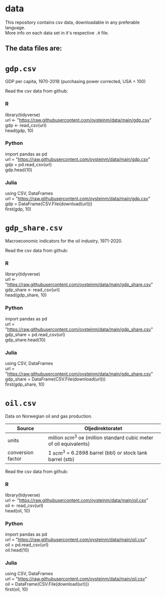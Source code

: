 # data

This repository contains csv data, downloadable in any preferable language.  
More info on each data set in it's respective `.R` file.

## The data files are:

# `gdp.csv`

GDP per capita, 1970-2018 (purchasing power corrected, USA = 100)

Read the csv data from github:

### R

  library(tidyverse)  
  url <- "https://raw.githubusercontent.com/oysteinm/data/main/gdp.csv"  
  gdp <- read_csv(url)  
  head(gdp, 10)  

### Python

  import pandas as pd  
  url = "https://raw.githubusercontent.com/oysteinm/data/main/gdp.csv"  
  gdp = pd.read_csv(url)  
  gdp.head(10)  

### Julia

  using CSV, DataFrames  
  url = "https://raw.githubusercontent.com/oysteinm/data/main/gdp.csv"  
  gdp = DataFrame(CSV.File(download(url)))  
  first(gdp, 10)  

# `gdp_share.csv`

Macroeconomic indicators for the oil industry, 1971-2020. 

Read the csv data from github:

### R

  library(tidyverse)  
  url <- "https://raw.githubusercontent.com/oysteinm/data/main/gdp_share.csv"  
  gdp_share <- read_csv(url)  
  head(gdp_share, 10)  

### Python

  import pandas as pd  
  url = "https://raw.githubusercontent.com/oysteinm/data/main/gdp_share.csv"  
  gdp_share = pd.read_csv(url)  
  gdp_share.head(10)  

### Julia

  using CSV, DataFrames  
  url = "https://raw.githubusercontent.com/oysteinm/data/main/gdp_share.csv"  
  gdp_share = DataFrame(CSV.File(download(url)))  
  first(gdp_share, 10)  

# `oil.csv`

Data on Norwegian oil and gas production.

| Source   | Oljedirektoratet  |
|---|---|
| units  | million $scm^3$ oe (million standard cubic meter of oil equivalents)   |
| conversion factor   | 1 $scm^3$ = 6.2898 barrel (bbl) or stock tank barrel (stb)  |

Read the csv data from github:

### R

  library(tidyverse)  
  url <- "https://raw.githubusercontent.com/oysteinm/data/main/oil.csv"  
  oil <- read_csv(url)  
  head(oil, 10)  

### Python

  import pandas as pd  
  url = "https://raw.githubusercontent.com/oysteinm/data/main/oil.csv"  
  oil = pd.read_csv(url)  
  oil.head(10)  

### Julia

  using CSV, DataFrames  
  url = "https://raw.githubusercontent.com/oysteinm/data/main/oil.csv"  
  oil = DataFrame(CSV.File(download(url)))  
  first(oil, 10)  
